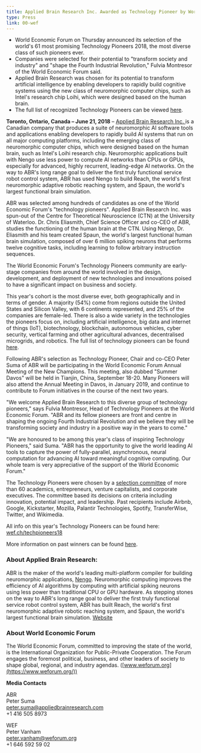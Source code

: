 ```yaml
---
title: Applied Brain Research Inc. Awarded as Technology Pioneer by World Economic Forum
type: Press
link: 00-wef
---
```


- World Economic Forum on Thursday announced its selection of the
  world's 61 most promising Technology Pioneers 2018, the most diverse
  class of such pioneers ever.
- Companies were selected for their potential to "transform society
  and industry" and "shape the Fourth Industrial Revolution," Fulvia
  Montresor of the World Economic Forum said.
- Applied Brain Research was chosen for its potential to transform
  artificial intelligence by enabling developers to rapidly build
  cognitive systems using the new class of neuromorphic computer
  chips, such as Intel's research chip Loihi, which were designed
  based on the human brain.
- The full list of recognized Technology Pioneers can be viewed
  [here](http://wef.ch/techpioneers18).

**Toronto, Ontario, Canada – June 21, 2018** –
<a href="{{site.baseurl}}{% link index.html %}"> Applied Brain Research Inc. </a>
is a Canadian company
that produces a suite of neuromorphic AI software tools and
applications enabling developers to rapidly build AI systems that run
on all major computing platforms, including the emerging class of
neuromorphic computer chips, which were designed based on the human
brain, such as Intel's Loihi research chip. Neuromorphic applications
built with Nengo use less power to compute AI networks than CPUs or
GPUs, especially for advanced, highly recurrent, leading-edge AI
networks. On the way to ABR's long range goal to deliver the first
truly functional service robot control system, ABR has used Nengo to
build Reach, the world's first neuromorphic adaptive robotic reaching
system, and Spaun, the world's largest functional brain simulation.

ABR was selected among hundreds of candidates as one of the World
Economic Forum's "technology pioneers". Applied Brain Research
Inc. was spun-out of the Centre for Theoretical Neuroscience (CTN) at
the University of Waterloo. Dr. Chris Eliasmith, Chief Science Officer
and co-CEO of ABR, studies the functioning of the human brain at the
CTN. Using Nengo, Dr. Eliasmith and his team created Spaun, the
world's largest functional human brain simulation, composed of over 6
million spiking neurons that performs twelve cognitive tasks,
including learning to follow arbitrary instruction sequences.

The World Economic Forum's Technology Pioneers community are
early-stage companies from around the world involved in the design,
development, and deployment of new technologies and innovations poised
to have a significant impact on business and society.

This year's cohort is the most diverse ever, both geographically and
in terms of gender. A majority (54%) come from regions outside the
United States and Silicon Valley, with 6 continents represented, and
25% of the companies are female-led. There is also a wide variety in
the technologies the pioneers focus on, including artificial
intelligence, big data and internet of things (IoT), biotechnology,
blockchain, autonomous vehicles, cyber security, vertical farming and
other agricultural advances, decentralised microgrids, and
robotics. The full list of technology pioneers can be found
[here](http://wef.ch/techpioneers18).

Following ABR's selection as Technology Pioneer, Chair and co-CEO
Peter Suma of ABR will be participating in the World Economic Forum
Annual Meeting of the New Champions. This meeting, also dubbed "Summer
Davos" will be held in Tianjin, China, September 18-20. Many Pioneers
will also attend the Annual Meeting in Davos, in January 2019, and
continue to contribute to Forum initiatives in the course of the next
two years.

"We welcome Applied Brain Research to this diverse group of technology
pioneers," says Fulvia Montresor, Head of Technology Pioneers at the
World Economic Forum. "ABR and its fellow pioneers are front and
centre in shaping the ongoing Fourth Industrial Revolution and we
believe they will be transforming society and industry in a positive
way in the years to come."

"We are honoured to be among this year's class of inspiring Technology
Pioneers," said Suma. "ABR has the opportunity to give the world
leading AI tools to capture the power of fully-parallel, asynchronous,
neural computation for advancing AI toward meaningful cognitive
computing. Our whole team is very appreciative of the support of the
World Economic Forum."

The Technology Pioneers were chosen by a [selection
committee](http://www3.weforum.org/docs/TP/WEF_TP_SelectionCommittee.pdf)
of more than 60 academics, entrepreneurs, venture capitalists, and
corporate executives. The committee based its decisions on criteria
including innovation, potential impact, and leadership. Past
recipients include Airbnb, Google, Kickstarter, Mozilla, Palantir
Technologies, Spotify, TransferWise, Twitter, and Wikimedia.

All info on this year's Technology Pioneers can be found here:
[wef.ch/techpioneers18](http://wef.ch/techpioneers18)

More information on past winners can be found
[here](http://www.weforum.org/community/technology-pioneers).

### About Applied Brain Research:
ABR is the maker of the world's leading multi-platform compiler for
building neuromorphic applications, [Nengo](https://www.nengo.ai).
Neuromorphic computing improves the efficiency
of AI algorithms by computing with artificial spiking neurons using
less power than traditional CPU or GPU hardware. As stepping stones on
the way to ABR's long range goal to deliver the first truly functional
service robot control system, ABR has built Reach, the world's first
neuromorphic adaptive robotic reaching system, and Spaun, the world's
largest functional brain simulation.
<a href="{{site.baseurl}}{% link index.html %}"> Website </a>

### About World Economic Forum
The World Economic Forum, committed to improving the state of the
world, is the International Organization for Public-Private
Cooperation. The Forum engages the foremost political, business, and
other leaders of society to shape global, regional, and industry
agendas. ([www.weforum.org](https://www.weforum.org/))

**Media Contacts**

ABR<br>
Peter Suma<br>
peter.suma@appliedbrainresearch.com<br>
+1 416 505 8973

WEF<br>
Peter Vanham<br>
peter.vanham@weforum.org<br>
+1 646 592 59 02


